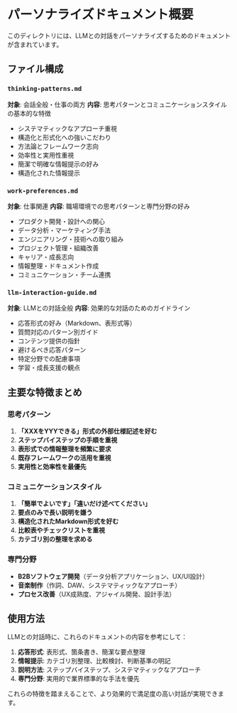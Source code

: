 # パーソナライズドキュメント概要

このディレクトリには、LLMとの対話をパーソナライズするためのドキュメントが含まれています。

## ファイル構成

### `thinking-patterns.md`
**対象**: 会話全般・仕事の両方
**内容**: 思考パターンとコミュニケーションスタイルの基本的な特徴

- システマティックなアプローチ重視
- 構造化と形式化への強いこだわり  
- 方法論とフレームワーク志向
- 効率性と実用性重視
- 簡潔で明確な情報提示の好み
- 構造化された情報提示

### `work-preferences.md`
**対象**: 仕事関連
**内容**: 職場環境での思考パターンと専門分野の好み

- プロダクト開発・設計への関心
- データ分析・マーケティング手法
- エンジニアリング・技術への取り組み
- プロジェクト管理・組織改善
- キャリア・成長志向
- 情報整理・ドキュメント作成
- コミュニケーション・チーム連携

### `llm-interaction-guide.md`
**対象**: LLMとの対話全般
**内容**: 効果的な対話のためのガイドライン

- 応答形式の好み（Markdown、表形式等）
- 質問対応のパターン別ガイド
- コンテンツ提供の指針
- 避けるべき応答パターン
- 特定分野での配慮事項
- 学習・成長支援の観点

## 主要な特徴まとめ

### 思考パターン
1. **「XXXをYYYできる」形式の外部仕様記述を好む**
2. **ステップバイステップの手順を重視**
3. **表形式での情報整理を頻繁に要求**
4. **既存フレームワークの活用を重視**
5. **実用性と効率性を最優先**

### コミュニケーションスタイル
1. **「簡単でよいです」「違いだけ述べてください」**
2. **要点のみで長い説明を嫌う**
3. **構造化されたMarkdown形式を好む**
4. **比較表やチェックリストを重視**
5. **カテゴリ別の整理を求める**

### 専門分野
- **B2Bソフトウェア開発**（データ分析アプリケーション、UX/UI設計）
- **音楽制作**（作詞、DAW、システマティックなアプローチ）
- **プロセス改善**（UX成熟度、アジャイル開発、設計手法）

## 使用方法

LLMとの対話時に、これらのドキュメントの内容を参考にして：

1. **応答形式**: 表形式、箇条書き、簡潔な要点整理
2. **情報提示**: カテゴリ別整理、比較検討、判断基準の明記
3. **説明方法**: ステップバイステップ、システマティックなアプローチ
4. **専門分野**: 実用的で業界標準的な手法を優先

これらの特徴を踏まえることで、より効果的で満足度の高い対話が実現できます。